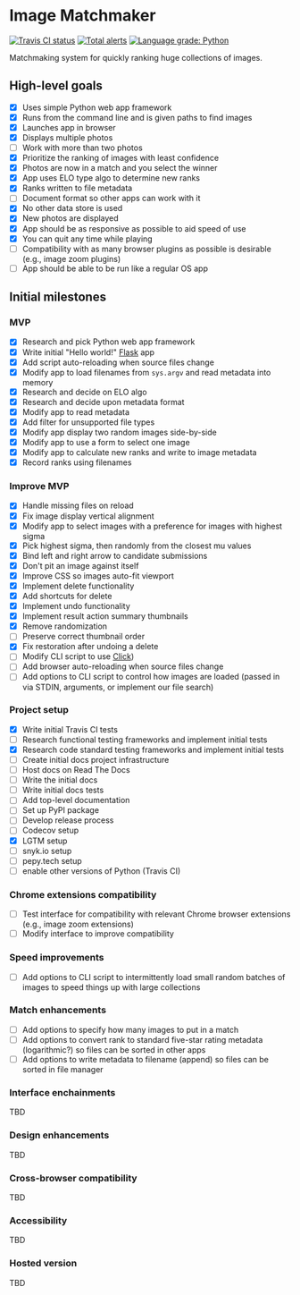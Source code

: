 # Image Matchmaker

[![Travis CI status](https://img.shields.io/travis/mechanomi/img-mm/master.svg)](https://travis-ci.org/mechanomi/img-mm) [![Total alerts](https://img.shields.io/lgtm/alerts/g/mechanomi/img-mm.svg?logo=lgtm&logoWidth=18)](https://lgtm.com/projects/g/mechanomi/img-mm/alerts/) [![Language grade: Python](https://img.shields.io/lgtm/grade/python/g/mechanomi/img-mm.svg?logo=lgtm&logoWidth=18)](https://lgtm.com/projects/g/mechanomi/img-mm/context:python)

Matchmaking system for quickly ranking huge collections of images.

## High-level goals

- [x] Uses simple Python web app framework
- [X] Runs from the command line and is given paths to find images
- [X] Launches app in browser
- [X] Displays multiple photos
- [ ] Work with more than two photos
- [X] Prioritize the ranking of images with least confidence
- [X] Photos are now in a match and you select the winner
- [X] App uses ELO type algo to determine new ranks
- [X] Ranks written to file metadata
- [ ] Document format so other apps can work with it
- [X] No other data store is used
- [X] New photos are displayed
- [X] App should be as responsive as possible to aid speed of use
- [X] You can quit any time while playing
- [ ] Compatibility with as many browser plugins as possible is desirable (e.g.,
  image zoom plugins)
- [ ] App should be able to be run like a regular OS app

## Initial milestones

### MVP


- [x] Research and pick Python web app framework
- [x] Write initial "Hello world!"
  [Flask](https://www.palletsprojects.com/p/flask/) app
- [x] Add script auto-reloading when source files change
- [x] Modify app to load filenames from `sys.argv` and read metadata into memory
- [x] Research and decide on ELO algo
- [X] Research and decide upon metadata format
- [X] Modify app to read metadata
- [X] Add filter for unsupported file types
- [X] Modify app display two random images side-by-side
- [X] Modify app to use a form to select one image
- [X] Modify app to calculate new ranks and write to image metadata
- [X] Record ranks using filenames

### Improve MVP

- [X] Handle missing files on reload
- [X] Fix image display vertical alignment
- [X] Modify app to select images with a preference for images with highest
  sigma
- [X] Pick highest sigma, then randomly from the closest mu values
- [X] Bind left and right arrow to candidate submissions
- [X] Don't pit an image against itself
- [X] Improve CSS so images auto-fit viewport
- [X] Implement delete functionality
- [X] Add shortcuts for delete
- [X] Implement undo functionality
- [X] Implement result action summary thumbnails
- [X] Remove randomization
- [ ] Preserve correct thumbnail order
- [X] Fix restoration after undoing a delete
- [ ] Modify CLI script to use
  [Click](https://www.palletsprojects.com/p/click/))
- [ ] Add browser auto-reloading when source files change
- [ ] Add options to CLI script to control how images are loaded (passed in via
  STDIN, arguments, or implement our file search)

### Project setup

- [X] Write initial Travis CI tests
- [ ] Research functional testing frameworks and implement initial tests
- [X] Research code standard testing frameworks and implement initial tests
- [ ] Create initial docs project infrastructure
- [ ] Host docs on Read The Docs
- [ ] Write the initial docs
- [ ] Write initial docs tests
- [ ] Add top-level documentation
- [ ] Set up PyPI package
- [ ] Develop release process
- [ ] Codecov setup
- [X] LGTM setup
- [ ] snyk.io setup
- [ ] pepy.tech setup
- [ ] enable other versions of Python (Travis CI)

### Chrome extensions compatibility

- [ ] Test interface for compatibility with relevant Chrome browser extensions
  (e.g., image zoom extensions)
- [ ] Modify interface to improve compatibility

### Speed improvements

- [ ] Add options to CLI script to intermittently load small random batches of
  images to speed things up with large collections

### Match enhancements

- [ ] Add options to specify how many images to put in a match
- [ ] Add options to convert rank to standard five-star rating metadata
  (logarithmic?) so files can be sorted in other apps
- [ ] Add options to write metadata to filename (append) so files can be sorted
  in file manager

### Interface enchainments

TBD

### Design enhancements

TBD

### Cross-browser compatibility

TBD

### Accessibility

TBD

### Hosted version

TBD

